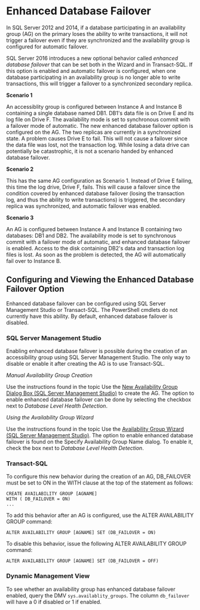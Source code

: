 # Enhanced Database Failover
In SQL Server 2012 and 2014, if a database participating in an availability group (AG) on the primary loses the ability to write transactions, it will not trigger a failover even if they are synchronized and the availability group is configured for automatic failover. 

SQL Server 2016 introduces a new optional behavior called *enhanced database failover* that can be set both in the Wizard and in Transact-SQL. If this option is enabled and automatic failover is configured, when one database participating in an availability group is no longer able to write transactions, this will trigger a failover to a synchronized secondary replica.

**Scenario 1**

An accessiblity group is configured between Instance A and Instance B containing a single database named DB1. DB1's data file is on Drive E and its log file on Drive F. The availability mode is set to synchronous commit with a failover mode of automatic. The new enhanced database failover option is configured on the AG. The two replicas are currently in a synchronized state. A problem causes Drive E to fail. This will not cause a failover since the data file was lost, not the transaction log. While losing a data drive can potentially be catastrophic, it is not a scenario handed by enhanced database failover.

**Scenario 2**

This has the same AG configuration as Scenario 1. Instead of Drive E failing, this time the log drive, Drive F, fails. This will cause a failover since the condition covered by enhanced database failover (losing the transaction log, and thus the ability to write transactions) is triggered, the secondary replica was synchronized, and automatic failover was enabled.

**Scenario 3**

An AG is configured between Instance A and Instance B containing two databases: DB1 and DB2. The availability mode is set to synchronous commit with a failover mode of automatic, and enhanced database failover is enabled. Access to the disk containing DB2's data and transaction log files is lost. As soon as the problem is detected, the AG will automatically fail over to Instance B.

## Configuring and Viewing the Enhanced Database Failover Option

Enhanced database failover can be configured using SQL Server Management Studio or Transact-SQL. The PowerShell cmdlets do not currently have this ability. By default, enhanced database failover is disabled.

### SQL Server Management Studio

Enabling enhanced database failover is possible during the creation of an accessibility group using SQL Server Management Studio. The only way to disable or enable it after creating the AG is to use Transact-SQL.

*Manual Availability Group Creation*

Use the instructions found in the topic  Use the [New Availability Group Dialog Box (SQL Server Management Studio)](https://docs.microsoft.com/en-us/sql/database-engine/availability-groups/windows/use-the-new-availability-group-dialog-box-sql-server-management-studio) to create the AG. The option to enable enhanced database failover can be done by selecting the checkbox next to *Database Level Health Detection*.

*Using the Availability Group Wizard*

Use the instructions found in the topic Use the [Availability Group Wizard (SQL Server Management Studio)](https://docs.microsoft.com/en-us/sql/database-engine/availability-groups/windows/use-the-availability-group-wizard-sql-server-management-studio). The option to enable enhanced database failover is found on the Specify Availability Group Name dialog. To enable it, check the box next to *Database Level Health Detection*.

### Transact-SQL

To configure this new behavior during the creation of an AG, DB_FAILOVER must be set to ON in the WITH clause at the top of the statement as follows:
```
CREATE AVAILABILITY GROUP [AGNAME]
WITH ( DB_FAILOVER = ON)
...
```
To add this behavior after an AG is configured, use the ALTER AVAILABILITY GROUP command:
```
ALTER AVAILABILITY GROUP [AGNAME] SET (DB_FAILOVER = ON)
```
To disable this behavior, issue the following ALTER AVAILABILITY GROUP command:
```
ALTER AVAILABILITY GROUP [AGNAME] SET (DB_FAILOVER = OFF)
```
### Dynamic Management View
To see whether an availability group has enhanced database failover enabled, query the DMV `sys.availablity_groups`. The column `db_failover` will have a 0 if disabled or 1 if enabled. 

